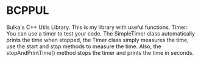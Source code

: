 # BCPPUL
Bulka's C++ Utils Library. This is my library with useful functions.
Timer: You can use a timer to test your code. The SimpleTimer class automatically prints the time when stopped, the Timer class simply measures the time, use the start and stop methods to measure the time. Also, the stopAndPrintTime() method stops the timer and prints the time in seconds.